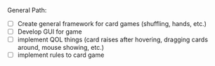 General Path:
- [ ] Create general framework for card games (shuffling, hands, etc.)
- [ ] Develop GUI for game
- [ ] implement QOL things (card raises after hovering, dragging cards around, mouse showing, etc.)
- [ ] implement rules to card game
